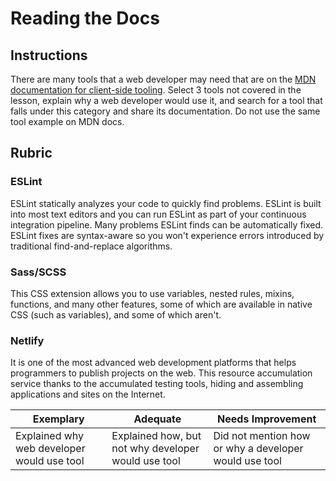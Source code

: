# Reading the Docs

## Instructions

There are many tools that a web developer may need that are on the [MDN documentation for client-side tooling](https://developer.mozilla.org/docs/Learn/Tools_and_testing/Understanding_client-side_tools/Overview). Select 3 tools not covered in the lesson, explain why a web developer would use it, and search for a tool that falls under this category and share its documentation. Do not use the same tool example on MDN docs.

## Rubric

### ESLint

ESLint statically analyzes your code to quickly find problems. ESLint is built into most text editors and you can run ESLint as part of your continuous integration pipeline. Many problems ESLint finds can be automatically fixed. ESLint fixes are syntax-aware so you won't experience errors introduced by traditional find-and-replace algorithms.

### Sass/SCSS

This CSS extension allows you to use variables, nested rules, mixins, functions, and many other features, some of which are available in native CSS (such as variables), and some of which aren't.

### Netlify

It is one of the most advanced web development platforms that helps programmers to publish projects on the web. This resource accumulation service thanks to the accumulated testing tools, hiding and assembling applications and sites on the Internet.

| Exemplary                                  | Adequate                                            | Needs Improvement                                     |
| ------------------------------------------ | --------------------------------------------------- | ----------------------------------------------------- |
| Explained why web developer would use tool | Explained how, but not why developer would use tool | Did not mention how or why a developer would use tool |
